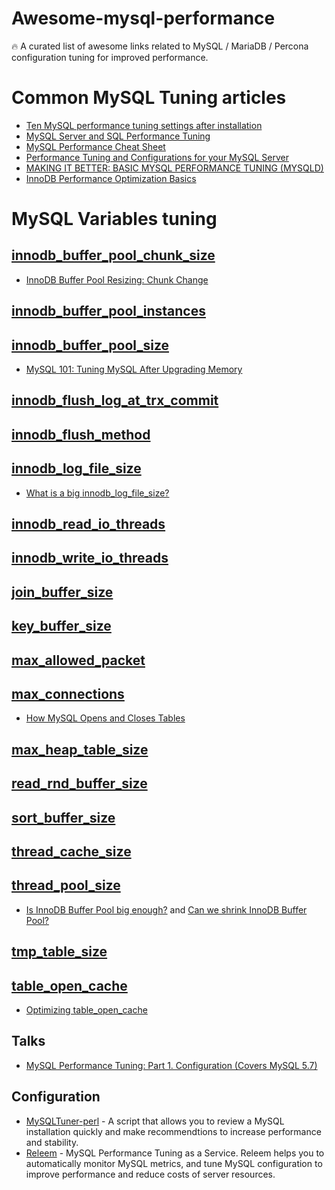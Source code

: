 # Awesome-mysql-performance
🔥 A curated list of awesome links related to MySQL / MariaDB / Percona configuration tuning for improved performance.

# Common MySQL Tuning articles

- [Ten MySQL performance tuning settings after installation](https://www.percona.com/blog/2014/01/28/10-mysql-performance-tuning-settings-after-installation/)
- [MySQL Server and SQL Performance Tuning](https://www.oracle.com/technetwork/community/developer-day/mysql-performance-tuning-403029.pdf)
- [MySQL Performance Cheat Sheet](https://severalnines.com/database-blog/mysql-performance-cheat-sheet)
- [Performance Tuning and Configurations for your MySQL Server](https://www.universalclass.com/articles/computers/performance-tuning-and-configurations-for-your-mysql-server.htm)
- [MAKING IT BETTER: BASIC MYSQL PERFORMANCE TUNING (MYSQLD)](https://mediatemple.net/community/products/dv/204404044/making-it-better%3A-basic-mysql-performance-tuning-(mysqld))
- [InnoDB Performance Optimization Basics](https://www.percona.com/blog/2013/09/20/innodb-performance-optimization-basics-updated/)

# MySQL Variables tuning

## [innodb_buffer_pool_chunk_size](https://releem.com/docs/mysql-performance-tuning/innodb_buffer_pool_chunk_size)
- [InnoDB Buffer Pool Resizing: Chunk Change](https://www.percona.com/blog/2018/06/19/chunk-change-innodb-buffer-pool-resizing/)
## [innodb_buffer_pool_instances](https://releem.com/docs/mysql-performance-tuning/innodb_buffer_pool_instances)

## [innodb_buffer_pool_size](https://releem.com/docs/mysql-performance-tuning/innodb_buffer_pool_size)
- [MySQL 101: Tuning MySQL After Upgrading Memory](https://www.percona.com/blog/2020/09/30/mysql-101-tuning-mysql-after-upgrading-memory/)
## [innodb_flush_log_at_trx_commit](https://releem.com/docs/mysql-performance-tuning/innodb_flush_log_at_trx_commit)

## [innodb_flush_method](https://releem.com/docs/mysql-performance-tuning/innodb_flush_method)

## [innodb_log_file_size](https://releem.com/docs/mysql-performance-tuning/innodb_log_file_size)
- [What is a big innodb_log_file_size?](https://www.percona.com/blog/2016/05/31/what-is-a-big-innodb_log_file_size/)
## [innodb_read_io_threads](https://releem.com/docs/mysql-performance-tuning/innodb_read_io_threads)

## [innodb_write_io_threads](https://releem.com/docs/mysql-performance-tuning/innodb_write_io_threads)

## [join_buffer_size](https://releem.com/docs/mysql-performance-tuning/join_buffer_size)

##  [key_buffer_size](https://releem.com/docs/mysql-performance-tuning/key_buffer_size)

## [max_allowed_packet](https://releem.com/docs/mysql-performance-tuning/max_allowed_packet)

## [max_connections](https://releem.com/docs/mysql-performance-tuning/max_connections)
- [How MySQL Opens and Closes Tables](https://dev.mysql.com/doc/refman/5.7/en/table-cache.html)
## [max_heap_table_size](https://releem.com/docs/mysql-performance-tuning/max_heap_table_size)

## [read_rnd_buffer_size](https://releem.com/docs/mysql-performance-tuning/read_rnd_buffer_size)

## [sort_buffer_size](https://releem.com/docs/mysql-performance-tuning/sort_buffer_size)

## [thread_cache_size](https://releem.com/docs/mysql-performance-tuning/thread_cache_size)

## [thread_pool_size](https://releem.com/docs/mysql-performance-tuning/thread_pool_size)
- [Is InnoDB Buffer Pool big enough?](https://vettabase.com/blog/is-innodb-buffer-pool-big-enough/) and [Can we shrink InnoDB Buffer Pool?](https://vettabase.com/blog/can-we-shrink-innodb-buffer-pool/)
## [tmp_table_size](https://releem.com/docs/mysql-performance-tuning/tmp_table_size)

## [table_open_cache](https://releem.com/docs/mysql-performance-tuning/table_open_cache)
- [Optimizing table_open_cache](https://mariadb.com/kb/en/optimizing-table_open_cache/#:~:text=This%20improves%20performance%2C%20although%20it,any%20one%20table%20cache%20instance.&text=If%20the%20number%20of%20opened,at%20increasing%20the%20table_open_cache%20value.)

## Talks

- [MySQL Performance Tuning: Part 1. Configuration (Covers MySQL 5.7)](https://www.youtube.com/watch?v=0CqMv0ucqFA)

## Configuration

- [MySQLTuner-perl](https://github.com/major/MySQLTuner-perl) - A script that allows you to review a MySQL installation quickly and make recommendtions to increase performance and stability.
- [Releem](https://releem.com) - MySQL Performance Tuning as a Service. Releem helps you to automatically monitor MySQL metrics, and tune MySQL configuration to improve performance and reduce costs of server resources.
